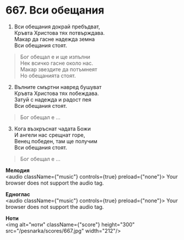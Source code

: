 # 667. Вси обещания

1. Вси обещания докрай пребъдват,  
Кръвта Христова тях потвърждава.  
Макар да гасне надежда земна  
Вси обещания стоят.  

> Бог обещал е и ще изпълни  
> Нек всичко гасне около нас.  
> Макар звездите да потъмнеят  
> Но обещанията стоят.  

2. Вълните смъртни навред бушуват  
Кръвта Христова тях побеждава.  
Затуй с надежда и радост пея  
Вси обещания стоят.  

> Бог обещал е ...  

3. Кога възкръснат чадата Божи  
И ангели нас срещнат горе,  
Венец победен, там ще получим  
Вси обещания стоят.  

> Бог обещал е ...

**Мелодия**  
<audio className={"music"} controls={true} preload={"none"}>
    <source src="/pesnarka/mp3/667.mp3" type="audio/mpeg"/>
    Your browser does not support the audio tag.
</audio>

**Едноглас**  
<audio className={"music"} controls={true} preload={"none"}>
    <source src="/pesnarka/transp/667.mp3" type="audio/mpeg"/>
    Your browser does not support the audio tag.
</audio>

**Ноти**  
<img alt="ноти" className={"score"} height="300" src="/pesnarka/scores/667.jpg" width="212"/>
